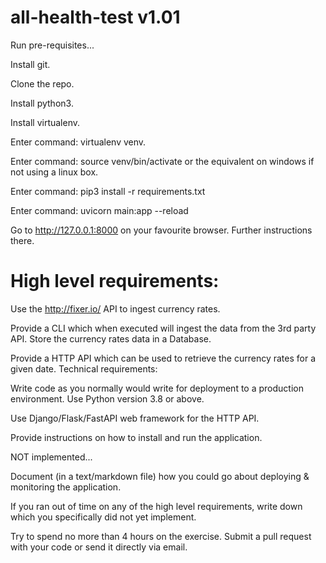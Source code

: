 # all-health-test v1.01

Run pre-requisites...

Install git.

Clone the repo.

Install python3.

Install virtualenv.

Enter command: virtualenv venv.

Enter command: source venv/bin/activate or the equivalent on windows if not using a linux box.

Enter command: pip3 install -r requirements.txt

Enter command: uvicorn main:app --reload

Go to http://127.0.0.1:8000 on your favourite browser.  Further instructions there.

# High level requirements:
Use the http://fixer.io/ API to ingest currency rates.

Provide a CLI which when executed will ingest the data from the 3rd party API. Store the currency rates data in a Database.

Provide a HTTP API which can be used to retrieve the currency rates for a given date. Technical requirements:

Write code as you normally would write for deployment to a production environment. Use Python version 3.8 or above.

Use Django/Flask/FastAPI web framework for the HTTP API.

Provide instructions on how to install and run the application.

NOT implemented...

Document (in a text/markdown file) how you could go about deploying & monitoring the application.


If you ran out of time on any of the high level requirements, write down which you specifically did not yet implement.

Try to spend no more than 4 hours on the exercise. Submit a pull request with your code or send it directly via email.

 
